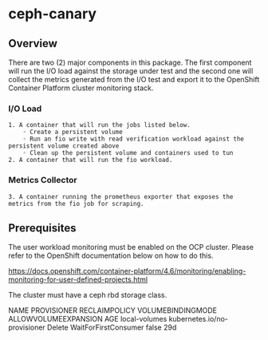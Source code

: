 # ceph-canary

## Overview
There are two (2) major components in this package. The first component will run the I/O load against the storage under test and the second one  will collect the metrics generated from the I/O test and export it to the OpenShift Container Platform cluster monitoring stack.


### I/O Load
    1. A container that will run the jobs listed below.
        ◦ Create a persistent volume 
        ◦ Run an fio write with read verification workload against the persistent volume created above
        ◦ Clean up the persistent volume and containers used to tun
    2. A container that will run the fio workload.

### Metrics Collector
    3. A container running the prometheus exporter that exposes the metrics from the fio job for scraping.

## Prerequisites
The user workload monitoring must be enabled on the OCP cluster. Please refer to the OpenShift documentation below on how to do this. 

https://docs.openshift.com/container-platform/4.6/monitoring/enabling-monitoring-for-user-defined-projects.html
    
The cluster must have a ceph rbd storage class.

NAME                          PROVISIONER                             RECLAIMPOLICY   VOLUMEBINDINGMODE      ALLOWVOLUMEEXPANSION   AGE
local-volumes                 kubernetes.io/no-provisioner            Delete          WaitForFirstConsumer   false                  29d

